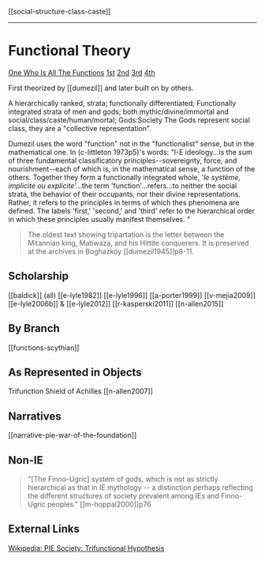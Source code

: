 [[social-structure-class-caste]]

---

# Functional Theory

  [One Who Is All The Functions](one-who-is-all-the-functions.md)
  [1st](first-function-sovereignty.md)
  [2nd](functions-second.md)
  [3rd](third-function.md)
  [4th](fourth-4th-function)


First theorized by [[dumezil]] and later built on by others.

A hierarchically ranked, strata; functionally differentiated; Functionally integrated strata of men and gods; both mythic/divine/immortal and social/class/caste/human/mortal; Gods:Society The Gods represent social class, they are a "collective representation".
  
  Dumezil uses the word "function" not in the "functionalist" sense, but in the mathematical one. In (c-littleton 1973p5)'s words: "I-E ideology...is the sum of three fundamental classificatory principles--sovereignty, force, and nourishment--each of which is, in the mathematical sense, a function of the others. Together they form a functionally integrated whole, '*le système, implicite ou explicite*'...the term 'function'...refers...to neither the social strata, the behavior of their occupants, nor their divine representations. Rather, it refers to the principles in terms of which thes phenomena are defined. The labels 'first,' 'second,' and 'third' refer to the hierarchical order in which these principles usually manifest themselves. "
  
  
 
  > The oldest text showing tripartation is the letter between the Mitannian king, Matiwaza, and his Hittite conquerers. It is preserved at the archives in Boghazköy [[dumezil1945]]p8-11.


## Scholarship
[[baldick]] (all)
[[e-lyle1982]]
[[e-lyle1996]]
[[a-porter1999]]
[[v-mejia2009]]
[[e-lyle2006b]] & [[e-lyle2012]]
[[r-kasperski2011]]
[[n-allen2015]]
  
  
## By Branch
[[functions-scythian]]

## As Represented in Objects
Trifunction Shield of Achilles [[n-allen2007]]
## Narratives
[[narrative-pie-war-of-the-foundation]]

## Non-IE
> "[The Finno-Ugric] system of gods, which is not as strictly hierarchical as that in IE mythology -- a distinction perhaps reflecting the different structures of society prevalent among IEs and Finno-Ugric peoples." [[m-hoppal2000]]p76 

## External Links
[Wikipedia: PIE Society: Trifunctional Hypothesis](https://en.wikipedia.org/wiki/Proto-Indo-European-society#Trifunctional-hypothesis)